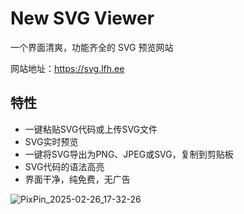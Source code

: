 # New SVG Viewer
一个界面清爽，功能齐全的 SVG 预览网站

网站地址：https://svg.lfh.ee

## 特性

- 一键粘贴SVG代码或上传SVG文件
- SVG实时预览
- 一键将SVG导出为PNG、JPEG或SVG，复制到剪贴板
- SVG代码的语法高亮
- 界面干净，纯免费，无广告

![PixPin_2025-02-26_17-32-26](https://github.com/user-attachments/assets/b68058b6-49ab-46cd-b3f1-df979d9aeb96)
